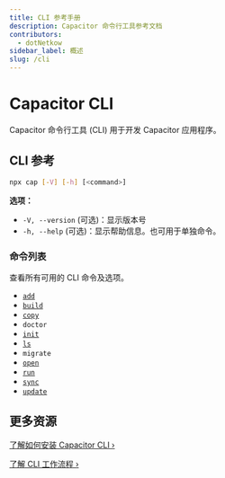 ```yaml
---
title: CLI 参考手册
description: Capacitor 命令行工具参考文档
contributors:
  - dotNetkow
sidebar_label: 概述
slug: /cli
---
```


# Capacitor CLI

Capacitor 命令行工具 (CLI) 用于开发 Capacitor 应用程序。

## CLI 参考

```bash
npx cap [-V] [-h] [<command>]
```

<strong>选项：</strong>

- `-V, --version` (可选)：显示版本号
- `-h, --help` (可选)：显示帮助信息。也可用于单独命令。

### 命令列表

查看所有可用的 CLI 命令及选项。

- [`add`](/cli/commands/add.md)
- [`build`](/cli/commands/build.md)
- [`copy`](/cli/commands/copy.md)
- `doctor`
- [`init`](/cli/commands/init.md)
- [`ls`](/cli/commands/ls.md)
- `migrate`
- [`open`](/cli/commands/open.md)
- [`run`](/cli/commands/run.md)
- [`sync`](/cli/commands/sync.md)
- [`update`](/cli/commands/update.md)

## 更多资源

[了解如何安装 Capacitor CLI &#8250;](/main/getting-started/installation.md)

[了解 CLI 工作流程 &#8250;](/main/basics/workflow.md)
